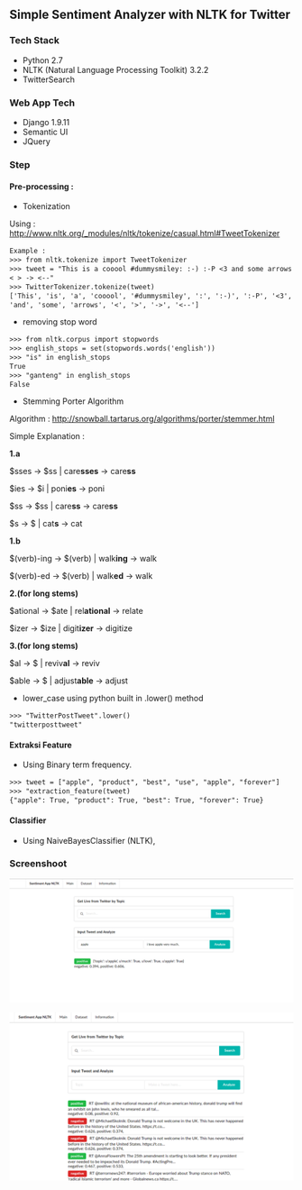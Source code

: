 ## Simple Sentiment Analyzer with NLTK for Twitter

### Tech Stack
* Python 2.7
* NLTK (Natural Language Processing Toolkit) 3.2.2
* TwitterSearch

### Web App Tech
* Django 1.9.11
* Semantic UI
* JQuery

### Step
#### Pre-processing : 
* Tokenization

Using : http://www.nltk.org/_modules/nltk/tokenize/casual.html#TweetTokenizer
```
Example : 
>>> from nltk.tokenize import TweetTokenizer
>>> tweet = "This is a cooool #dummysmiley: :-) :-P <3 and some arrows < > -> <--"
>>> TwitterTokenizer.tokenize(tweet)
['This', 'is', 'a', 'cooool', '#dummysmiley', ':', ':-)', ':-P', '<3', 'and', 'some', 'arrows', '<', '>', '->', '<--']
```

* removing stop word

```
>>> from nltk.corpus import stopwords
>>> english_stops = set(stopwords.words('english'))
>>> "is" in english_stops
True
>>> "ganteng" in english_stops
False
```

* Stemming Porter Algorithm

Algorithm : http://snowball.tartarus.org/algorithms/porter/stemmer.html

Simple Explanation : 

**1.a** 

$sses -> $ss | care**sses** -> care**ss**

$ies -> $i | poni**es** -> poni

$ss -> $ss | care**ss** -> care**ss**

$s -> $ | cat**s** -> cat

**1.b**

$(verb)-ing -> $(verb) | walk**ing** -> walk

$(verb)-ed -> $(verb) | walk**ed** -> walk

**2.(for long stems)**

$ational -> $ate | rel**ational** -> relate

$izer -> $ize | digit**izer** -> digitize

**3.(for long stems)**

$al -> $ | reviv**al** -> reviv

$able -> $ | adjust**able** -> adjust


* lower_case
using python built in .lower() method

```
>>> "TwitterPostTweet".lower()
"twitterposttweet"
```

#### Extraksi Feature

- Using Binary term frequency.

```
>>> tweet = ["apple", "product", "best", "use", "apple", "forever"]
>>> "extraction_feature(tweet)
{"apple": True, "product": True, "best": True, "forever": True}
```

#### Classifier
- Using NaiveBayesClassifier (NLTK),


### Screenshoot
![Alt text](/readme_files/screenshot2.png?raw=true "Optional Title")

![Alt text](/readme_files/screenshot1.png?raw=true "Optional Title")

